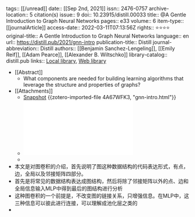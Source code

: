tags:: [[/unread]]
date:: [[Sep 2nd, 2021]]
issn:: 2476-0757
archive-location:: 5 citation(s)
issue:: 9
doi:: 10.23915/distill.00033
title:: @A Gentle Introduction to Graph Neural Networks
pages:: e33
volume:: 6
item-type:: [[journalArticle]]
access-date:: 2022-03-11T07:13:56Z
rights:: ⭐⭐⭐⭐
original-title:: A Gentle Introduction to Graph Neural Networks
language:: en
url:: https://distill.pub/2021/gnn-intro
publication-title:: Distill
journal-abbreviation:: Distill
authors:: [[Benjamin Sanchez-Lengeling]], [[Emily Reif]], [[Adam Pearce]], [[Alexander B. Wiltschko]]
library-catalog:: distill.pub
links:: [Local library](zotero://select/library/items/QG539KZ2), [Web library](https://www.zotero.org/users/8746250/items/QG539KZ2)

- [[Abstract]]
	- What components are needed for building learning algorithms that leverage the structure and properties of graphs?
- [[Attachments]]
	- [Snapshot](https://distill.pub/2021/gnn-intro/) {{zotero-imported-file 4A67WFK3, "gnn-intro.html"}}
	- ![A Gentle Introduction to Graph Neural Networks.pdf](../assets/A_Gentle_Introduction_to_Graph_Neural_Networks_1647182508093_0.pdf)
	-
- 本文是对图卷积的介绍，首先说明了图这种数据结构的代码表达形式，有点，边，全局以及邻接矩阵四部分。
- 首先是将常见的数据结构表达成图结构，然后将除了邻接矩阵以外的点、边和全局信息输入MLP中得到最后的图结构进行分析
- 这种图卷积的一个前提是，不改变图的链接关系，只增强信息。在MLP中，这三种信息可以彼此进行连接，可以理解成池化层之类的
-